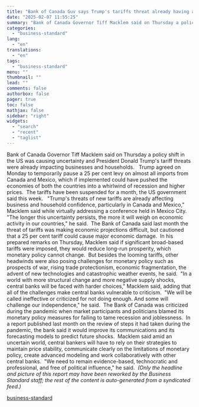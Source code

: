 ```yaml
---
title: "Bank of Canada Guv says Trump's tariffs threat already having an impact"
date: "2025-02-07 11:55:25"
summary: "Bank of Canada Governor Tiff Macklem said on Thursday a policy shift in the US was causing uncertainty and President Donald Trump's tariff threats were already impacting businesses and households. Trump agreed on Monday to temporarily pause a 25 per cent levy on almost all imports from Canada and Mexico,..."
categories:
  - "business-standard"
lang:
  - "en"
translations:
  - "en"
tags:
  - "business-standard"
menu: ""
thumbnail: ""
lead: ""
comments: false
authorbox: false
pager: true
toc: false
mathjax: false
sidebar: "right"
widgets:
  - "search"
  - "recent"
  - "taglist"
---
```


Bank of Canada Governor Tiff Macklem said on Thursday a policy shift in the US was causing uncertainty and President Donald Trump's tariff threats were already impacting businesses and households.
 
Trump agreed on Monday to temporarily pause a 25 per cent levy on almost all imports from Canada and Mexico, which if implemented could have pushed the economies of both the countries into a whirlwind of recession and higher prices. 
The tariffs have been suspended for a month, the US government said this week.
 
"Trump's threats of new tariffs are already affecting business and household confidence, particularly in Canada and Mexico," Macklem said while virtually addressing a conference held in Mexico City.  
"The longer this uncertainty persists, the more it will weigh on economic activity in our countries," he said. 
The Bank of Canada said last month the threat of tariffs was making economic projections difficult, but cautioned that a 25 per cent tariff could cause major economic damage. 
In his prepared remarks on Thursday, Macklem said if significant broad-based tariffs were imposed, they would reduce long-run prosperity, which monetary policy cannot change. 
But besides the looming tariffs, other headwinds were also posing challenges for monetary policy such as prospects of war, rising trade protectionism, economic fragmentation, the advent of new technologies and catastrophic weather events, he said. 
"In a world with more structural change and more negative supply shocks, central banks will be faced with harder choices," Macklem said, adding that all of the challenges make central banks vulnerable to criticism. 
"We will be called ineffective or criticized for not doing enough. And some will challenge our independence," he said. 
The Bank of Canada was criticized during the pandemic when market participants and politicians blamed its monetary policy measures for failing to tame recession and joblessness. 
In a report published last month on the review of steps it had taken during the pandemic, the bank said it would improve its communications and its forecasting models to predict future shocks. 
Macklem said amid an uncertain world, central bankers will have to rely on their strategies to maintain price stability, communicate clearly on the limitations of monetary policy, create advanced modeling and work collaboratively with other central banks. 
"We need to remain evidence-based, technocratic and professional, and free of political influence," he said. 
*(Only the headline and picture of this report may have been reworked by the Business Standard staff; the rest of the content is auto-generated from a syndicated feed.)*

[business-standard](https://www.business-standard.com/world-news/bank-of-canada-guv-says-trump-s-tariffs-threat-already-having-an-impact-125020700275_1.html)
